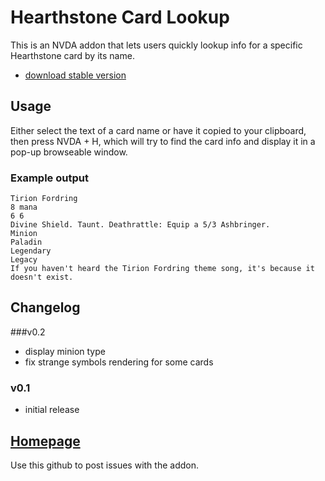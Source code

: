 # Hearthstone Card Lookup

This is an NVDA addon that lets users quickly lookup info for a specific Hearthstone card by its name.

- [download stable version](https://github.com/SamKacer/HearthstoneCardLookup/releases/download/v0.2/HearthstoneCardLookup-0.2.nvda-addon)

## Usage

Either select the text of a card name or have it copied to your clipboard, then press NVDA + H, which will try to find the card info and display it in a pop-up browseable window.

### Example output

```
Tirion Fordring
8 mana
6 6
Divine Shield. Taunt. Deathrattle: Equip a 5/3 Ashbringer.
Minion
Paladin
Legendary
Legacy
If you haven't heard the Tirion Fordring theme song, it's because it doesn't exist.
``` 	

## Changelog

###v0.2

- display minion type
- fix strange symbols rendering for some cards

### v0.1

- initial release

## [Homepage](https://github.com/SamKacer/HearthstoneCardLookup)

Use this github to post issues with the addon.
